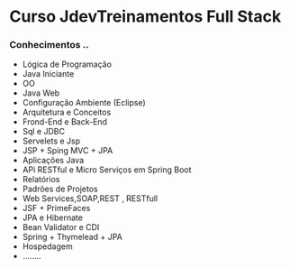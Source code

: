 # Curso JdevTreinamentos Full Stack


### Conhecimentos ..

- Lógica de Programação
- Java Iniciante
- OO
- Java Web
- Configuração Ambiente (Eclipse)
- Arquitetura e Conceitos
- Frond-End e Back-End
- Sql e JDBC
- Servelets e Jsp
- JSP + Sping MVC + JPA
- Aplicações Java
- APi RESTful e Micro Serviços em Spring Boot
- Relatórios
- Padrões de Projetos
- Web Services,SOAP,REST , RESTfull
- JSF + PrimeFaces
- JPA e Hibernate
- Bean Validator e CDI
- Spring + Thymelead + JPA
- Hospedagem
- ........


	
 

